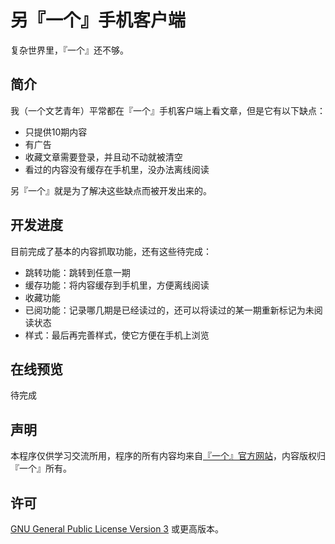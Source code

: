 # 另『一个』手机客户端
复杂世界里，『一个』还不够。

## 简介
我（一个文艺青年）平常都在『一个』手机客户端上看文章，但是它有以下缺点：

 + 只提供10期内容
 + 有广告
 + 收藏文章需要登录，并且动不动就被清空
 + 看过的内容没有缓存在手机里，没办法离线阅读

另『一个』就是为了解决这些缺点而被开发出来的。

## 开发进度
目前完成了基本的内容抓取功能，还有这些待完成：

 + 跳转功能：跳转到任意一期
 + 缓存功能：将内容缓存到手机里，方便离线阅读
 + 收藏功能
 + 已阅功能：记录哪几期是已经读过的，还可以将读过的某一期重新标记为未阅读状态
 + 样式：最后再完善样式，使它方便在手机上浏览
 
 ## 在线预览
 待完成
 
 ## 声明
 本程序仅供学习交流所用，程序的所有内容均来自[『一个』官方网站](http://www.wufazhuce.com/one/)，内容版权归『一个』所有。
 
 ## 许可
 [GNU General Public License Version 3](https://www.gnu.org/licenses/gpl.html) 或更高版本。
 
